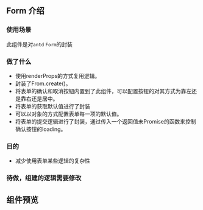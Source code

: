 ## Form 介绍

### 使用场景
此组件是对`antd` `Form`的封装

### 做了什么
- 使用renderProps的方式复用逻辑。
- 封装了From.create()。
- 将表单的确认和取消按钮内置到了此组件，可以配置按钮的对其方式为靠左还是靠右还是居中。
- 将表单的获取默认值进行了封装
- 可以以对象的方式配置表单每一项的默认值。
- 将表单的提交逻辑进行了封装，通过传入一个返回值未Promise的函数来控制确认按钮的loading。

### 目的
- 减少使用表单某些逻辑的复杂性

### 待做，组建的逻辑需要修改

## 组件预览